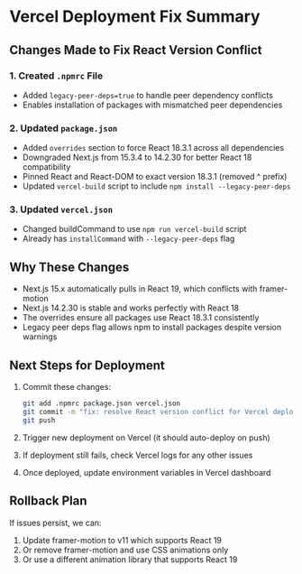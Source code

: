 # Vercel Deployment Fix Summary

## Changes Made to Fix React Version Conflict

### 1. Created `.npmrc` File
- Added `legacy-peer-deps=true` to handle peer dependency conflicts
- Enables installation of packages with mismatched peer dependencies

### 2. Updated `package.json`
- Added `overrides` section to force React 18.3.1 across all dependencies
- Downgraded Next.js from 15.3.4 to 14.2.30 for better React 18 compatibility
- Pinned React and React-DOM to exact version 18.3.1 (removed ^ prefix)
- Updated `vercel-build` script to include `npm install --legacy-peer-deps`

### 3. Updated `vercel.json`
- Changed buildCommand to use `npm run vercel-build` script
- Already has `installCommand` with `--legacy-peer-deps` flag

## Why These Changes
- Next.js 15.x automatically pulls in React 19, which conflicts with framer-motion
- Next.js 14.2.30 is stable and works perfectly with React 18
- The overrides ensure all packages use React 18.3.1 consistently
- Legacy peer deps flag allows npm to install packages despite version warnings

## Next Steps for Deployment
1. Commit these changes:
   ```bash
   git add .npmrc package.json vercel.json
   git commit -m "fix: resolve React version conflict for Vercel deployment"
   git push
   ```

2. Trigger new deployment on Vercel (it should auto-deploy on push)

3. If deployment still fails, check Vercel logs for any other issues

4. Once deployed, update environment variables in Vercel dashboard

## Rollback Plan
If issues persist, we can:
1. Update framer-motion to v11 which supports React 19
2. Or remove framer-motion and use CSS animations only
3. Or use a different animation library that supports React 19
